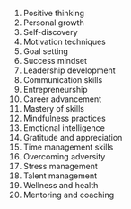 1. Positive thinking
2. Personal growth
3. Self-discovery
4. Motivation techniques
5. Goal setting
6. Success mindset
7. Leadership development
8. Communication skills
9. Entrepreneurship
10. Career advancement
11. Mastery of skills
12. Mindfulness practices
13. Emotional intelligence
14. Gratitude and appreciation
15. Time management skills
16. Overcoming adversity
17. Stress management
18. Talent management
19. Wellness and health
20. Mentoring and coaching
